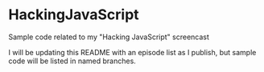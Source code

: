 # HackingJavaScript
Sample code related to my "Hacking JavaScript" screencast

I will be updating this README with an episode list as I publish, but sample code will be listed in named branches.